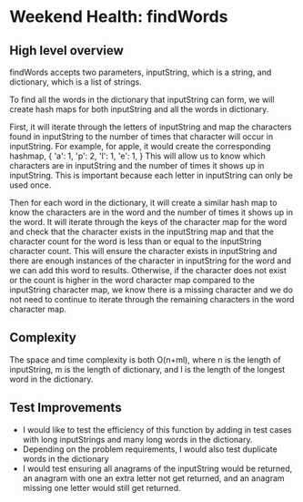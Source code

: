 # Weekend Health: findWords

## High level overview
findWords accepts two parameters, inputString, which is a string, and dictionary, which is a list of strings. 

To find all the words in the dictionary that inputString can form, we will create hash maps for both inputString and all the words in dictionary. 

First, it will iterate through the letters of inputString and map the characters found in inputString to the number of times that character will occur in inputString.
For example, for apple, it would create the corresponding hashmap, 
{
  'a': 1,
  'p': 2,
  'l': 1,
  'e': 1,
}
This will allow us to know which characters are in inputString and the number of times it shows up in inputString. This is important because each letter in inputString can only be used once.

Then for each word in the dictionary, it will create a similar hash map to know the characters are in the word and the number of times it shows up in the word. 
It will iterate through the keys of the character map for the word and check that the character exists in the inputString map and that the character count for the word is less than or equal to the inputString character count. This will ensure the character exists in inputString and there are enough instances of the character in inputString for the word and we can add this word to results. 
Otherwise, if the character does not exist or the count is higher in the word character map compared to the inputString character map, we know there is a missing character and we do not need to continue to iterate through the remaining characters in the word character map. 

## Complexity
The space and time complexity is both O(n+ml), where n is the length of inputString, m is the length of dictionary, and l is the length of the longest word in the dictionary.

## Test Improvements
* I would like to test the efficiency of this function by adding in test cases with long inputStrings and many long words in the dictionary.
* Depending on the problem requirements, I would also test duplicate words in the dictionary
* I would test ensuring all anagrams of the inputString would be returned, an anagram with one an extra letter not get returned, and an anagram missing one letter would still get returned.
